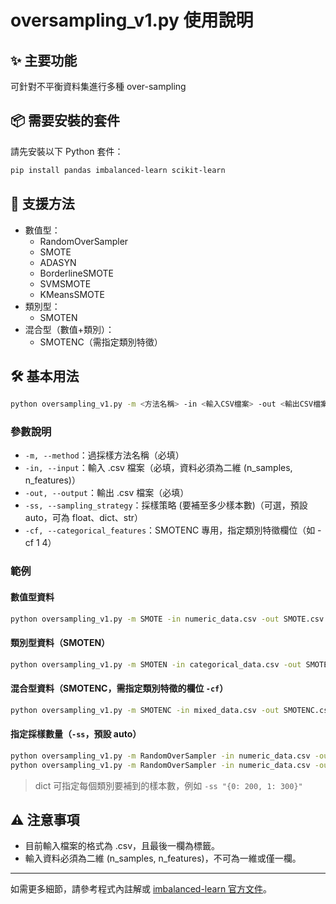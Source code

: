 # oversampling_v1.py 使用說明

## ✨ 主要功能
可針對不平衡資料集進行多種 over-sampling

## 📦 需要安裝的套件
請先安裝以下 Python 套件：
```bash
pip install pandas imbalanced-learn scikit-learn
```

## 🧩 支援方法
- 數值型：
  - RandomOverSampler
  - SMOTE
  - ADASYN
  - BorderlineSMOTE
  - SVMSMOTE
  - KMeansSMOTE
- 類別型：
  - SMOTEN
- 混合型（數值+類別）：
  - SMOTENC（需指定類別特徵）

## 🛠️ 基本用法
```bash
python oversampling_v1.py -m <方法名稱> -in <輸入CSV檔案> -out <輸出CSV檔案> [其他參數]
```

### 參數說明
- `-m, --method`：過採樣方法名稱（必填）
- `-in, --input`：輸入 .csv 檔案（必填，資料必須為二維 (n_samples, n_features)）
- `-out, --output`：輸出 .csv 檔案（必填）
- `-ss, --sampling_strategy`：採樣策略 (要補至多少樣本數)（可選，預設 auto，可為 float、dict、str）
- `-cf, --categorical_features`：SMOTENC 專用，指定類別特徵欄位（如 -cf 1 4）

### 範例
#### 數值型資料
```bash
python oversampling_v1.py -m SMOTE -in numeric_data.csv -out SMOTE.csv
```

#### 類別型資料（SMOTEN）
```bash
python oversampling_v1.py -m SMOTEN -in categorical_data.csv -out SMOTEN.csv
```

#### 混合型資料（SMOTENC，需指定類別特徵的欄位 `-cf`）
```bash
python oversampling_v1.py -m SMOTENC -in mixed_data.csv -out SMOTENC.csv -cf 1 4
```

#### 指定採樣數量（`-ss`，預設 auto）
```bash
python oversampling_v1.py -m RandomOverSampler -in numeric_data.csv -out ROS_dict.csv -ss "{0: 200, 1: 300}"
python oversampling_v1.py -m RandomOverSampler -in numeric_data.csv -out ROS_float.csv -ss 0.5
```
>dict 可指定每個類別要補到的樣本數，例如 `-ss "{0: 200, 1: 300}"`

## ⚠️ 注意事項
- 目前輸入檔案的格式為 .csv，且最後一欄為標籤。
- 輸入資料必須為二維 (n_samples, n_features)，不可為一維或僅一欄。

---

如需更多細節，請參考程式內註解或 [imbalanced-learn 官方文件](https://imbalanced-learn.org/stable/references/over_sampling.html)。

